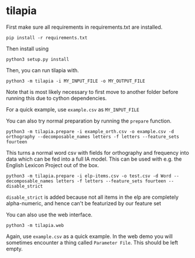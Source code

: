 # tilapia

First make sure all requirements in requirements.txt are installed.

```
pip install -r requirements.txt
```

Then install using

```
python3 setup.py install
```

Then, you can run tilapia with.

```
python3 -m tilapia -i MY_INPUT_FILE -o MY_OUTPUT_FILE
```

Note that is most likely necessary to first move to another folder before running this due to cython dependencies.

For a quick example, use `example.csv` as `MY_INPUT_FILE`

You can also try normal preparation by running the `prepare` function.

```
python3 -m tilapia.prepare -i example_orth.csv -o example.csv -d orthography --decomposable_names letters -f letters --feature_sets fourteen
```

This turns a normal word csv with fields for orthography and frequency into data which can be fed into a full IA model.
This can be used with e.g. the English Lexicon Project out of the box.

```
python3 -m tilapia.prepare -i elp-items.csv -o test.csv -d Word --decomposable_names letters -f letters --feature_sets fourteen --disable_strict
```

`disable_strict` is added because not all items in the elp are completely alpha-numeric, and hence can't be featurized by our feature set

You can also use the web interface.

```
python3 -m tilapia.web
```

Again, use `example.csv` as a quick example.
In the web demo you will sometimes encounter a thing called `Parameter File`.
This should be left empty.
